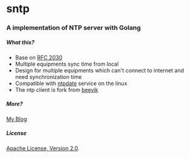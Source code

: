 sntp
====

### A implementation of NTP server with Golang
##### What this?
- Base on [RFC 2030](http://tools.ietf.org/html/rfc2030)
- Multiple equipments sync time from local
- Design for multiple equipments which can't connect to internet and need synchronization time
- Compatible with [ntpdate](http://www.eecis.udel.edu/~mills/ntp/html/ntpdate.html) service on the linux
- The ntp client is fork from [beevik](https://github.com/beevik/ntp/)
##### More? 
[My Blog](http://www.lubia.me)

##### License
[Apache License, Version 2.0](http://www.apache.org/licenses/LICENSE-2.0.html).
